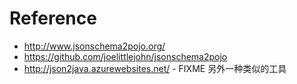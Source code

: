 

# Reference
- http://www.jsonschema2pojo.org/
- https://github.com/joelittlejohn/jsonschema2pojo
- http://json2java.azurewebsites.net/ - FIXME 另外一种类似的工具

